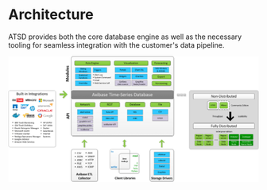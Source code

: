 # Architecture

ATSD provides both the core database engine as well as the necessary tooling for seamless integration with the customer's data pipeline.

![](images/atsd_architecture.png)
